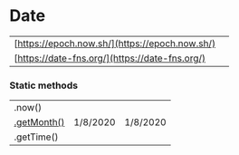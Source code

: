 # Date

|  |  |
| :--- | :--- |
| [https://epoch.now.sh/](https://epoch.now.sh/) |  |
| [https://date-fns.org/](https://date-fns.org/) |  |

### Static methods

|  |  |  |
| :--- | :--- | :--- |
| .now\(\) |  |  |
| [.getMonth\(\)](https://gomakethings.com/getting-formatted-months-with-vanilla-js/) | 1/8/2020 | 1/8/2020 |
| .getTime\(\) |  |  |

